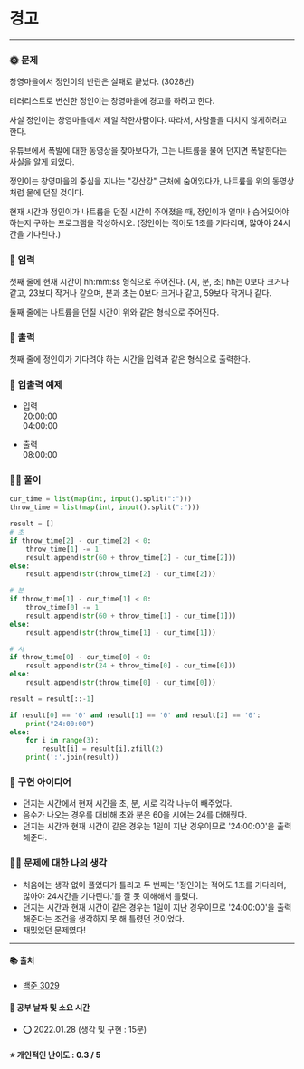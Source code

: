 # 경고

-----
### 🌞 문제
창영마을에서 정인이의 반란은 실패로 끝났다. (3028번)

테러리스트로 변신한 정인이는 창영마을에 경고를 하려고 한다.

사실 정인이는 창영마을에서 제일 착한사람이다. 따라서, 사람들을 다치지 않게하려고 한다.

유튜브에서 폭발에 대한 동영상을 찾아보다가, 그는 나트륨을 물에 던지면 폭발한다는 사실을 알게 되었다.

정인이는 창영마을의 중심을 지나는 "강산강" 근처에 숨어있다가, 나트륨을 위의 동영상처럼 물에 던질 것이다.

현재 시간과 정인이가 나트륨을 던질 시간이 주어졌을 때, 정인이가 얼마나 숨어있어야 하는지 구하는 프로그램을 작성하시오. (정인이는 적어도 1초를 기다리며, 많아야 24시간을 기다린다.)

### 📝 입력
첫째 줄에 현재 시간이 hh:mm:ss 형식으로 주어진다. (시, 분, 초) hh는 0보다 크거나 같고, 23보다 작거나 같으며, 분과 초는 0보다 크거나 같고, 59보다 작거나 같다.

둘째 줄에는 나트륨을 던질 시간이 위와 같은 형식으로 주어진다.

### 👋 출력 
첫째 줄에 정인이가 기다려야 하는 시간을 입력과 같은 형식으로 출력한다.

### 🚩 입출력 예제
- 입력  
20:00:00  
04:00:00    
  
- 출력  
08:00:00  

### 👩‍💻 풀이
```python
cur_time = list(map(int, input().split(":")))
throw_time = list(map(int, input().split(":")))

result = []
# 초
if throw_time[2] - cur_time[2] < 0:
    throw_time[1] -= 1
    result.append(str(60 + throw_time[2] - cur_time[2]))
else:
    result.append(str(throw_time[2] - cur_time[2]))

# 분
if throw_time[1] - cur_time[1] < 0:
    throw_time[0] -= 1
    result.append(str(60 + throw_time[1] - cur_time[1]))
else:
    result.append(str(throw_time[1] - cur_time[1]))

# 시
if throw_time[0] - cur_time[0] < 0:
    result.append(str(24 + throw_time[0] - cur_time[0]))
else:
    result.append(str(throw_time[0] - cur_time[0]))

result = result[::-1]

if result[0] == '0' and result[1] == '0' and result[2] == '0':
    print("24:00:00")
else:
    for i in range(3):
        result[i] = result[i].zfill(2)
    print(':'.join(result))
 ```

### 🔑 구현 아이디어
- 던지는 시간에서 현재 시간을 초, 분, 시로 각각 나누어 빼주었다.
- 음수가 나오는 경우를 대비해 초와 분은 60을 시에는 24를 더해줬다.
- 던지는 시간과 현재 시간이 같은 경우는 1일이 지난 경우이므로 '24:00:00'을 출력해준다.
  
### 🙋‍♀‍ 문제에 대한 나의 생각
- 처음에는 생각 없이 풀었다가 틀리고 두 번째는 '정인이는 적어도 1초를 기다리며, 많아야 24시간을 기다린다.'를 잘 못 이해해서 틀렸다.
- 던지는 시간과 현재 시간이 같은 경우는 1일이 지난 경우이므로 '24:00:00'을 출력해준다는 조건을 생각하지 못 해 틀렸던 것이었다.
- 재밌었던 문제였다!

-------------
#### 📚 출처
- [백준 3029](https://www.acmicpc.net/problem/3029)
#### 📅 공부 날짜 및 소요 시간
- ⭕ 2022.01.28 (생각 및 구현 : 15분)  
#### ⭐ 개인적인 난이도 : 0.3 / 5